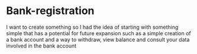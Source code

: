 # Bank-registration
I want to create something so I had the idea of ​​starting with something simple that has a potential for future expansion such as a simple creation of a bank account and a way to withdraw, view balance and consult your data involved in the bank account
